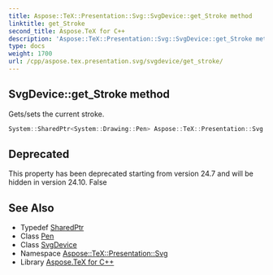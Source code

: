 ```yaml
---
title: Aspose::TeX::Presentation::Svg::SvgDevice::get_Stroke method
linktitle: get_Stroke
second_title: Aspose.TeX for C++
description: 'Aspose::TeX::Presentation::Svg::SvgDevice::get_Stroke method. Gets/sets the current stroke in C++.'
type: docs
weight: 1700
url: /cpp/aspose.tex.presentation.svg/svgdevice/get_stroke/
---
```

## SvgDevice::get_Stroke method


Gets/sets the current stroke.

```cpp
System::SharedPtr<System::Drawing::Pen> Aspose::TeX::Presentation::Svg::SvgDevice::get_Stroke() override
```


## Deprecated
This property has been deprecated starting from version 24.7 and will be hidden in version 24.10. False 

## See Also

* Typedef [SharedPtr](../../../system/sharedptr/)
* Class [Pen](../../../system.drawing/pen/)
* Class [SvgDevice](../)
* Namespace [Aspose::TeX::Presentation::Svg](../../)
* Library [Aspose.TeX for C++](../../../)
